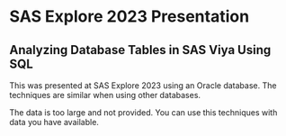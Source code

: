 # SAS Explore 2023 Presentation
## Analyzing Database Tables in SAS Viya Using SQL

This was presented at SAS Explore 2023 using an Oracle database. The techniques are similar when using other databases.

The data is too large and not provided. You can use this techniques with data you have available.